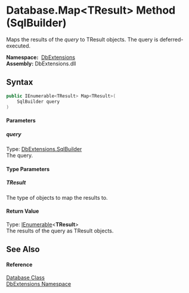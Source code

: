 Database.Map&lt;TResult> Method (SqlBuilder)
============================================
Maps the results of the *query* to TResult objects. The query is deferred-executed.

  **Namespace:**  [DbExtensions][1]  
  **Assembly:** DbExtensions.dll

Syntax
------

```csharp
public IEnumerable<TResult> Map<TResult>(
	SqlBuilder query
)

```

#### Parameters

##### *query*
Type: [DbExtensions.SqlBuilder][2]  
The query.

#### Type Parameters

##### *TResult*
The type of objects to map the results to.

#### Return Value
Type: [IEnumerable][3]&lt;**TResult**>  
The results of the query as TResult objects.

See Also
--------

#### Reference
[Database Class][4]  
[DbExtensions Namespace][1]  

[1]: ../README.md
[2]: ../SqlBuilder/README.md
[3]: https://docs.microsoft.com/dotnet/api/system.collections.generic.ienumerable-1
[4]: README.md